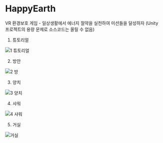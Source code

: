 # HappyEarth
VR 환경보호 게임 - 일상생활에서 에너지 절약을 실천하여 미션들을 달성하자
(Unity 프로젝트의 용량 문제로 소스코드는 올릴 수 없음)

1. 튜토리얼

![1 튜토리얼](https://github.com/luke1546/HappyEarth/assets/77063001/892c4231-f447-48ff-a903-7c0f3df1eda8)



2. 방안

![2 방](https://github.com/luke1546/HappyEarth/assets/77063001/a7ad43ac-a171-4027-9350-30e79c163dfb)



3. 양치

![3 양치](https://github.com/luke1546/HappyEarth/assets/77063001/0f933837-0ea8-4da3-9f6a-99900e483f67)



4. 샤워

![4 샤워](https://github.com/luke1546/HappyEarth/assets/77063001/9066847b-3008-4b9e-97fc-c217f121f94c)


5. 거실

![거실](https://github.com/luke1546/HappyEarth/assets/77063001/1bf642a3-797b-46df-a6e1-0918e524a8ae)
